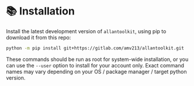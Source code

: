 # 📚 Installation

Install the latest development version of `allantoolkit`, using pip to 
download it from this repo:

 ```bash
 python -m pip install git+https://gitlab.com/amv213/allantoolkit.git
 ```

These commands should be run as root for system-wide installation, or
you can use the `--user` option to install for your account only. Exact 
command names may vary depending on your OS / package manager / target python 
version.